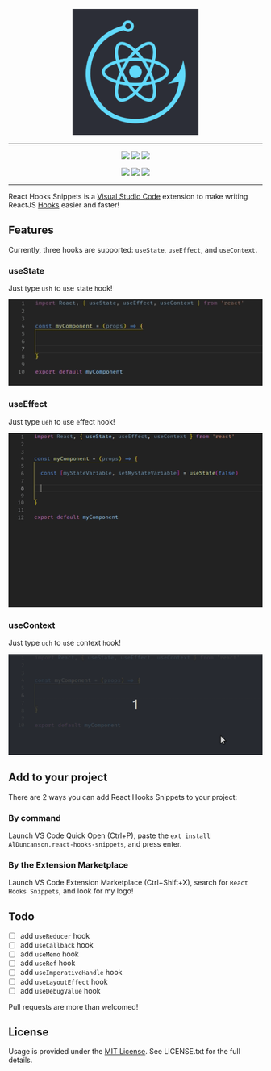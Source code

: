 <p align='center'>
	<img src='assets/icon.png' title='React Hooks Snippets icon' alt='React Hooks Snippets icon' width='250'/>
</p>

----

<p align='center'>
	<a href='https://marketplace.visualstudio.com/items?itemName=AlDuncanson.react-hooks-snippets'><img src='https://vsmarketplacebadge.apphb.com/version/AlDuncanson.react-hooks-snippets.svg'/></a>
	<a href='https://marketplace.visualstudio.com/items?itemName=AlDuncanson.react-hooks-snippets'><img src='https://vsmarketplacebadge.apphb.com/installs/AlDuncanson.react-hooks-snippets.svg'/></a>
	<a href='https://marketplace.visualstudio.com/items?itemName=AlDuncanson.react-hooks-snippets'><img src='https://vsmarketplacebadge.apphb.com/rating/AlDuncanson.react-hooks-snippets.svg'/></a>
</p>

<p align='center'>
	<a href='https://GitHub.com/alDuncanson/react-hooks-snippets/stargazers/'><img src='https://img.shields.io/github/stars/alDuncanson/react-hooks-snippets.svg?style=social&label=Star&maxAge=2592000'/></a>
	<a href='https://github.com/alDuncanson/react-hooks-snippets/network/'><img src='https://img.shields.io/github/forks/alDuncanson/react-hooks-snippets.svg?style=social&label=Fork&maxAge=2592000'/></a>
	<a href='https://github.com/alDuncanson/react-hooks-snippets/blob/master/LICENSE.txt'><img src='https://img.shields.io/github/license/alDuncanson/react-hooks-snippets.svg'/></a>
</p>

----

React Hooks Snippets is a [Visual Studio Code](https://code.visualstudio.com/) extension to make writing ReactJS [Hooks](https://reactjs.org/docs/hooks-intro.html) easier and faster!

## Features
Currently, three hooks are supported: `useState`, `useEffect`, and `useContext`.

### useState
Just type `ush` to `u`se `s`tate `h`ook!

![](assets/useStateHook.gif)

### useEffect
Just type `ueh` to `u`se `e`ffect `h`ook!

![](assets/useEffectHook.gif)

### useContext
Just type `uch` to `u`se `c`ontext `h`ook!

![](assets/useContextHook.gif)

## Add to your project

There are 2 ways you can add React Hooks Snippets to your project:

### By command
Launch VS Code Quick Open (Ctrl+P), paste the `ext install AlDuncanson.react-hooks-snippets`, and press enter.

### By the Extension Marketplace
Launch VS Code Extension Marketplace (Ctrl+Shift+X), search for `React Hooks Snippets`, and look for my logo!

## Todo
- [ ] add `useReducer` hook
- [ ] add `useCallback` hook
- [ ] add `useMemo` hook
- [ ] add `useRef` hook
- [ ] add `useImperativeHandle` hook
- [ ] add `useLayoutEffect` hook
- [ ] add `useDebugValue` hook

Pull requests are more than welcomed!

## License
Usage is provided under the [MIT License](http://http//opensource.org/licenses/mit-license.php). See LICENSE.txt for the full details.